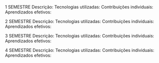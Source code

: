 1 SEMESTRE
Descrição:
Tecnologias utilizadas:
Contribuições individuais:
Aprendizados efetivos:

2 SEMESTRE
Descrição:
Tecnologias utilizadas:
Contribuições individuais:
Aprendizados efetivos:

3 SEMESTRE
Descrição:
Tecnologias utilizadas:
Contribuições individuais:
Aprendizados efetivos:

4 SEMESTRE
Descrição:
Tecnologias utilizadas:
Contribuições individuais:
Aprendizados efetivos:
